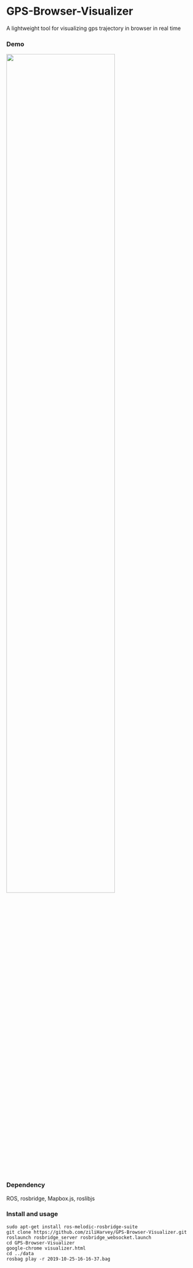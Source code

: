 # GPS-Browser-Visualizer
A lightweight tool for visualizing gps trajectory in browser in real time

### Demo
<img src="https://github.com/ziliHarvey/GPS-Browser-Visualizer/blob/master/demo0.gif" width=75% height=75%>

### Dependency
ROS, rosbridge, Mapbox.js, roslibjs

### Install and usage
```
sudo apt-get install ros-melodic-rosbridge-suite
git clone https://github.com/ziliHarvey/GPS-Browser-Visualizer.git
roslaunch rosbridge_server rosbridge_websocket.launch
cd GPS-Browser-Visualizer
google-chrome visualizer.html
cd ../data
rosbag play -r 2019-10-25-16-16-37.bag
```
